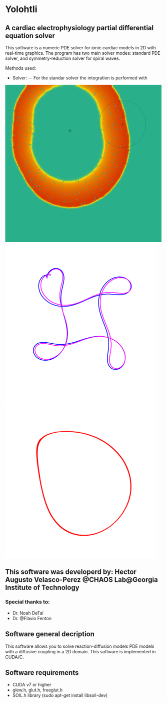 # Yolohtli
## A cardiac electrophysiology partial differential equation solver

This software is a numeric PDE solver for ionic cardiac models in 2D with real-time graphics. The program has two main solver modes: standard PDE solver, and symmetry-reduction solver for spiral waves.

Methods used:
- Solver:
--  For the standar solver the integration is performed with 

<img src=images/blood_vessels.png height="500">
<img src=images/tipCompare.png height="500">
<img src=images/tipSYM2.png height="500">

## This software was developerd by: **Hector Augusto Velasco-Perez** @CHAOS Lab@Georgia Institute of Technology

### Special thanks to:
- Dr. Noah DeTal
- Dr. @Flavio Fenton

## Software general decription
This software allows you to solve reaction-diffusion models PDE models with a diffusive coupling in a 2D domain. This software is implemented in CUDA/C.

## Software requirements
- CUDA v7 or higher
- glew.h, glut.h, freeglut.h
- SOIL.h library (sudo apt-get install libsoil-dev)
